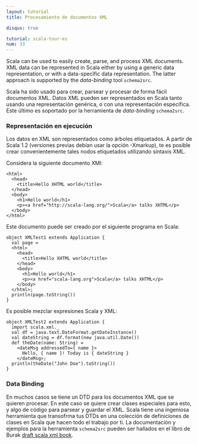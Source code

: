```yaml
---
layout: tutorial
title: Procesamiento de documentos XML

disqus: true

tutorial: scala-tour-es
num: 33
---
```


Scala can be used to easily create, parse, and process XML documents. XML data can be represented in Scala either by using a generic data representation, or with a data-specific data representation. The latter approach is supported by the *data-binding* tool `schema2src`.

Scala ha sido usado para crear, parsear y procesar de forma fácil documentos XML. Datos XML pueden ser representados en Scala tanto usando una representación genérica, o con una representación específica. Este último es soportado por la herramienta de *data-binding* `schema2src`.

### Representación en ejecución ###
Los datos en XML son representados como árboles etiquetados. A partir de Scala 1.2 (versiones previas debían usar la opción -Xmarkup), te es posible crear convenientemente tales nodos etiquetados utilizando sintaxis XML.

Considera la siguiente documento XMl:

    <html>
      <head>
        <title>Hello XHTML world</title>
      </head>
      <body>
        <h1>Hello world</h1>
        <p><a href="http://scala-lang.org/">Scala</a> talks XHTML</p>
      </body>
    </html>

Este documento puede ser creado por el siguiente programa en Scala:

    object XMLTest1 extends Application {
      val page = 
      <html>
        <head>
          <title>Hello XHTML world</title>
        </head>
        <body>
          <h1>Hello world</h1>
          <p><a href="scala-lang.org">Scala</a> talks XHTML</p>
        </body>
      </html>;
      println(page.toString())
    }

Es posible mezclar expresiones Scala y XML:

    object XMLTest2 extends Application {
      import scala.xml._
      val df = java.text.DateFormat.getDateInstance()
      val dateString = df.format(new java.util.Date())
      def theDate(name: String) = 
        <dateMsg addressedTo={ name }>
          Hello, { name }! Today is { dateString }
        </dateMsg>;
      println(theDate("John Doe").toString())
    }

### Data Binding ###

En muchos casos se tiene un DTD para los documentos XML que se quieren procesar. En este caso se quiere crear clases especiales para esto, y algo de código para parsear y guardar el XML. Scala tiene una ingeniosa herramienta que transofrma tus DTDs en una colección de definiciones de clases en Scala que hacen todo el trabajo por ti.
La documentación y ejemplos para la herramienta `schema2src` pueden ser hallados en el libro de Burak [draft scala xml book](http://burak.emir.googlepages.com/scalaxbook.docbk.html).
